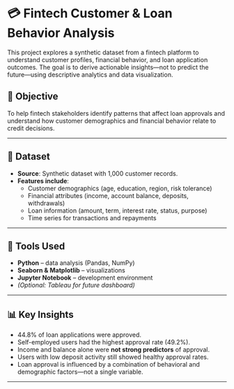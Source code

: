 # 💳 Fintech Customer & Loan Behavior Analysis

This project explores a synthetic dataset from a fintech platform to understand customer profiles, financial behavior, and loan application outcomes. The goal is to derive actionable insights—not to predict the future—using descriptive analytics and data visualization.

## 🎯 Objective

To help fintech stakeholders identify patterns that affect loan approvals and understand how customer demographics and financial behavior relate to credit decisions.

---

## 📁 Dataset

- **Source**: Synthetic dataset with 1,000 customer records.
- **Features include**:
  - Customer demographics (age, education, region, risk tolerance)
  - Financial attributes (income, account balance, deposits, withdrawals)
  - Loan information (amount, term, interest rate, status, purpose)
  - Time series for transactions and repayments

---

## 🧰 Tools Used

- **Python** – data analysis (Pandas, NumPy)
- **Seaborn & Matplotlib** – visualizations
- **Jupyter Notebook** – development environment
- *(Optional: Tableau for future dashboard)*

---

## 📊 Key Insights

- 44.8% of loan applications were approved.
- Self-employed users had the highest approval rate (49.2%).
- Income and balance alone were **not strong predictors** of approval.
- Users with low deposit activity still showed healthy approval rates.
- Loan approval is influenced by a combination of behavioral and demographic factors—not a single variable.

---


